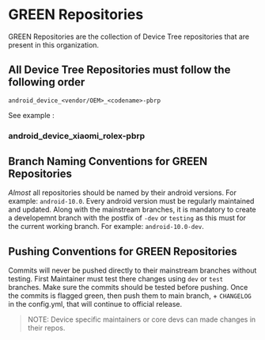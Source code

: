 # GREEN Repositories

GREEN Repositories are the collection of Device Tree repositories that are present in this organization.

## All Device Tree Repositories must follow the following order

`android_device_<vendor/OEM>_<codename>-pbrp`

See example :
### android_device_xiaomi_rolex-pbrp


## Branch Naming Conventions for GREEN Repositories

_Almost_ all repositories should be named by their android versions. For example: `android-10.0`. Every android version must be regularly maintained and updated. Along with the mainstream branches, it is mandatory to create a developemnt branch with the postfix of `-dev` or `testing` as this must for the current working branch. For example: `android-10.0-dev`.

## Pushing Conventions for GREEN Repositories

Commits will never be pushed directly to their mainstream branches without testing. First Maintainer must test there changes using `dev` or `test` branches. Make sure the commits should be tested before pushing. Once the commits is flagged green, then push them to main branch, + `CHANGELOG` in the config.yml, that will continue to official release.

> NOTE: Device specific maintainers or core devs can made changes in their repos.




